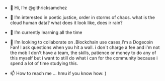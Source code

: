 - 👋 Hi, I’m @githricksamchez
- 👀 I’m interested in poetic justice, order in storms of chaos. what is the cloud human data? what does it look like, does ir rain?
- 🌱 I’m currently learning all the time
- 💞️ I’m looking to collaborate on .Blockchain use cases,I'm a Dogecoin Fan! I ask questions when you hit a wall. i don`t charge a fee and i'm not the mob
I don't have a team, the skills, patience or money to do any of this myself   but i want to still do what i can for the community because i spend a lot of time studying this.


- 📫 How to reach me ... hmu if you know how: )

<!---
githricksamchez/githricksamchez is a ✨ special ✨ repository because its `README.md` (this file) appears on your GitHub profile.
You can click the Preview link to take a look at your changes.
-HI smart people. this world is crazy. i believe or at least hope that someone out there whos a blockchain developer but can't find a job because 
youre great at what you do but don't have ideas for applicztion that havent been taken. I'm not a coder but i have lots of ideas and no idea how to build it. 
I'm just throwing a chance for someone with good brains but 

